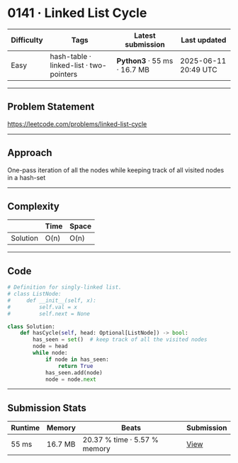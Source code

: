 # 0141 · Linked List Cycle

| Difficulty | Tags | Latest submission | Last updated |
| --- | --- | --- | --- |
| Easy | hash-table · linked-list · two-pointers | **Python3** · 55 ms · 16.7 MB | 2025-06-11 20:49 UTC |

---

## Problem Statement
https://leetcode.com/problems/linked-list-cycle

---

## Approach
One-pass iteration of all the nodes while keeping track of all visited nodes in a hash-set

---

## Complexity
| | Time | Space |
|---|---|---|
| Solution | O(n) | O(n) |

---

## Code

```python
# Definition for singly-linked list.
# class ListNode:
#     def __init__(self, x):
#         self.val = x
#         self.next = None

class Solution:
    def hasCycle(self, head: Optional[ListNode]) -> bool:
        has_seen = set()  # keep track of all the visited nodes
        node = head
        while node:
            if node in has_seen:
                return True
            has_seen.add(node)
            node = node.next
```

---

## Submission Stats
| Runtime | Memory | Beats | Submission |
| --- | --- | --- | --- |
| 55 ms | 16.7 MB | 20.37 % time · 5.57 % memory | [View](https://leetcode.com/problems/linked-list-cycle/submissions/1661242785/) |
